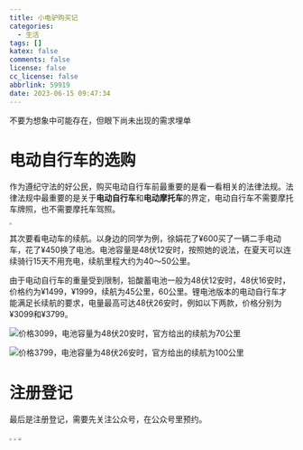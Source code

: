 ```yaml
---
title: 小电驴购买记
categories:
  - 生活
tags: []
katex: false
comments: false
license: false
cc_license: false
abbrlink: 59919
date: 2023-06-15 09:47:34
---
```


不要为想象中可能存在，但眼下尚未出现的需求埋单
<!--more-->

# 电动自行车的选购

作为遵纪守法的好公民，购买电动自行车前最重要的是看一看相关的法律法规。法律法规中最重要的是关于**电动自行车**和**电动摩托车**的界定，电动自行车不需要摩托车牌照，也不需要摩托车驾照。

<img src="https://githubimages.pengfeima.cn/images/202306150954262.png" style="zoom:25%;" />

其次要看电动车的续航。以身边的同学为例，徐娟花了¥600买了一辆二手电动车，花了¥450换了电池。电池容量是48伏12安时，按照她的说法，在夏天可以连续骑行15天不用充电，续航里程大约为40～50公里。

由于电动自行车的重量受到限制，铅酸蓄电池一般为48伏12安时，48伏16安时，价格约为¥1499，¥1999，续航为45公里，60公里。锂电池版本的电动自行车才能满足长续航的要求，电量最高可达48伏26安时，例如以下两款，价格分别为¥3099和¥3799。



![价格3099，电池容量为48伏20安时，官方给出的续航为70公里](https://githubimages.pengfeima.cn/images/202306151015780.png)

![价格3799，电池容量为48伏26安时，官方给出的续航为100公里](https://githubimages.pengfeima.cn/images/202306151015811.png)

# 注册登记

最后是注册登记，需要先关注公众号，在公众号里预约。

<img src="https://githubimages.pengfeima.cn/images/202306151002828.png" style="zoom:25%;" />
<img src="https://githubimages.pengfeima.cn/images/202306151044487.png"  style="zoom:25%;" />
<img src="https://githubimages.pengfeima.cn/images/202306150949631.jpg" style="zoom:33%;" />






